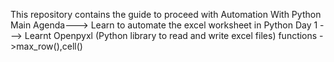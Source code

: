 This repository contains the guide to proceed with Automation With Python
Main Agenda---> Learn to automate the excel worksheet in Python
Day 1 --->
Learnt Openpyxl (Python library to read and write excel files)
 functions ->max_row(),cell()
